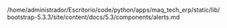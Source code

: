 /home/administrador/Escritorio/code/python/apps/maq_tech_erp/static/lib/bootstrap-5.3.3/site/content/docs/5.3/components/alerts.md